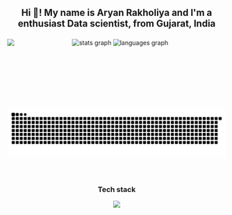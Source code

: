 <h2 align="center">Hi 👋! My name is Aryan Rakholiya and I'm a enthusiast Data scientist, from Gujarat, India</h2>

###

<img align="left" height="160" src="https://i.pinimg.com/originals/08/fb/61/08fb615b1a389de5bc0410136d75f50d.gif"  />

###

<div align="center">
  <img src="https://github-readme-stats.vercel.app/api?username=AryanRakholiya2004&hide_title=false&hide_rank=false&show_icons=true&include_all_commits=true&count_private=true&disable_animations=false&theme=dracula&locale=en&hide_border=false&order=1" height="150" alt="stats graph"  />
  <img src="https://github-readme-stats.vercel.app/api/top-langs?username=AryanRakholiya2004&locale=en&hide_title=false&layout=compact&card_width=320&langs_count=7&theme=shades-of-purple&hide_border=false&order=2" height="150" alt="languages graph"  />
</div>

###

<br clear="both">

<div align="center">
  <img src="https://raw.githubusercontent.com/AryanRakholiya2004/AryanRakholiya2004/output/snake.svg" alt="Snake animation" />
</div>

###

<br clear="both">

<h3 align="center">Tech stack</h3>
<p align="center">
  <a href="https://skillicons.dev">
    <img src="https://skillicons.dev/icons?i=anaconda,ai,bootstrap,c,cpp,css,django,figma,git,github,html,jquery,mysql,opencv,ps,pkl,postman,py,pytorch,sklearn,tailwind,tensorflow" />
  </a>
</p>

###

<div align="center">
</div>

###
